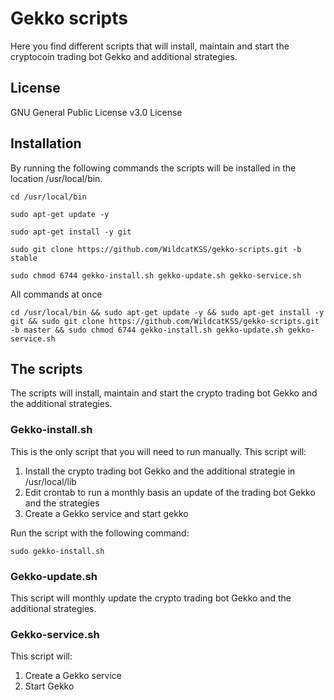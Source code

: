 # Gekko scripts
Here you find different scripts that will install, maintain and start the cryptocoin trading bot Gekko and additional strategies.

## License
GNU General Public License v3.0 License

## Installation
By running the following commands the scripts will be installed in the location /usr/local/bin.

`cd /usr/local/bin`

`sudo apt-get update -y`

`sudo apt-get install -y git`

`sudo git clone https://github.com/WildcatKSS/gekko-scripts.git -b stable`

`sudo chmod 6744 gekko-install.sh gekko-update.sh gekko-service.sh`

All commands  at once

`cd /usr/local/bin && sudo apt-get update -y && sudo apt-get install -y git && sudo git clone https://github.com/WildcatKSS/gekko-scripts.git -b master && sudo chmod 6744 gekko-install.sh gekko-update.sh gekko-service.sh`

## The scripts
The scripts will install, maintain and start the crypto trading bot Gekko and the additional strategies.

### Gekko-install.sh
This is the only script that you will need to run manually. This script will:
1. Install the crypto trading bot Gekko and the additional strategie in /usr/local/lib
1. Edit crontab to run a monthly basis an update of the trading bot Gekko and the strategies
1. Create a Gekko service and start gekko

Run the script with the following command:

`sudo gekko-install.sh`

### Gekko-update.sh
This script will monthly update the crypto trading bot Gekko and the additional strategies.

### Gekko-service.sh
This script will:
1. Create a Gekko service
1. Start Gekko
